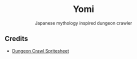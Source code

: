 <div align="center">

# Yomi

Japanese mythology inspired dungeon crawler

</div>


## Credits

- [Dungeon Crawl Spritesheet](https://opengameart.org/content/dungeon-crawl-32x32-tiles)
